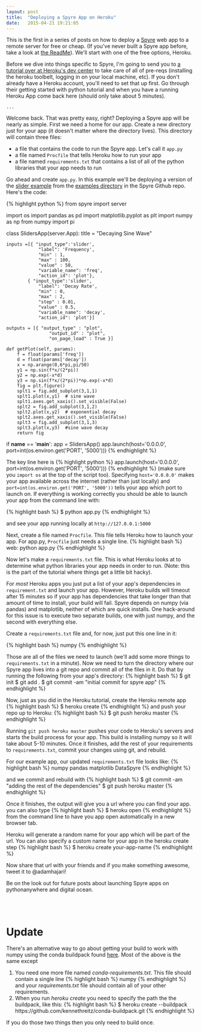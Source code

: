 ```yaml
---
layout: post
title:  "Deploying a Spyre App on Heroku"
date:   2015-04-21 19:21:05
---
```

This is the first in a series of posts on how to deploy a [Spyre] web app to a remote server for free or cheap. (If you've never built a Spyre app before, take a look at [the ReadMe]).  We'll start with one of the free options, Heroku.

Before we dive into things specific to Spyre, I'm going to send you to [a tutorial over at Heroku's dev center] to take care of all of pre-reqs (installing the heroku toolbelt, logging in on your local machine, etc). If you don't already have a Heroku account, you'll need to set that up first. Go through their getting started with python tutorial and when you have a running Heroku App come back here (should only take about 5 minutes).

`...`

Welcome back. That was pretty easy, right? Deploying a Spyre app will be nearly as simple. 
First we need a home for our app. Create a new directory just for your app (it doesn't matter where the directory lives). This directory will contain three files:

- a file that contains the code to run the Spyre app. Let's call it `app.py`
- a file named `Procfile` that tells Heroku how to run your app
- a file named `requirements.txt` that contains a list of all of the python libraries that your app needs to run

Go ahead and create `app.py`. In this example we'll be deploying a version of the [slider example] from the [examples directory] in the Spyre Github repo. Here's the code:

{% highlight python %}
from spyre import server

import os
import pandas as pd
import matplotlib.pyplot as plt
import numpy as np
from numpy import pi

class SlidersApp(server.App):
    title = "Decaying Sine Wave"

    inputs =[{ "input_type":'slider',
                "label": 'Frequency', 
                "min" : 1,
                "max" : 100,
                "value" : 50,
                "variable_name": 'freq', 
                "action_id": 'plot'},
            { "input_type":'slider',
                "label": 'Decay Rate', 
                "min" : 0,
                "max" : 2,
                "step" : 0.01,
                "value" : 0.5,
                "variable_name": 'decay', 
                "action_id": 'plot'}]

    outputs = [{ "output_type" : "plot",
                    "output_id" : "plot",
                    "on_page_load" : True }]

    def getPlot(self, params):
        f = float(params['freq'])
        d = float(params['decay'])
        x = np.arange(0,6*pi,pi/50)
        y1 = np.sin(f*x/(2*pi))
        y2 = np.exp(-x*d)
        y3 = np.sin(f*x/(2*pi))*np.exp(-x*d)
        fig = plt.figure()
        splt1 = fig.add_subplot(3,1,1)
        splt1.plot(x,y1)  # sine wave
        splt1.axes.get_xaxis().set_visible(False)
        splt2 = fig.add_subplot(3,1,2)
        splt2.plot(x,y2)  # exponential decay
        splt2.axes.get_xaxis().set_visible(False)
        splt3 = fig.add_subplot(3,1,3)
        splt3.plot(x,y3)  #sine wave decay
        return fig

if __name__ == '__main__':
    app = SlidersApp()
    app.launch(host='0.0.0.0', port=int(os.environ.get('PORT', '5000')))
{% endhighlight %}

The key line here is 
{% highlight python %}
    app.launch(host='0.0.0.0', port=int(os.environ.get('PORT', '5000')))
{% endhighlight %}
(make sure you `import os` at the top of the script too). Specifying `host='0.0.0.0'` makes your app available across the internet (rather than just locally) and `port=int(os.environ.get('PORT', '5000'))` tells your app which port to launch on. If everything is working correctly you should be able to launch your app from the command line with: 

{% highlight bash %}
$ python app.py
{% endhighlight %}

and see your app running locally at `http://127.0.0.1:5000`

Next, create a file named `Procfile`. This file tells Heroku how to launch your app. For app.py, `Procfile` just needs a single line. 
{% highlight bash %}
web: python app.py
{% endhighlight %}

Now let's make a `requirements.txt` file. This is what Heroku looks at to determine what python libraries your app needs in order to run. (Note: this is the part of the tutorial where things get a little bit hacky). 

For *most* Heroku apps you just put a list of your app's dependencies in `requirement.txt` and launch your app. However, Heroku builds will timeout after 15 minutes so if your app has dependencies that take longer than that amount of time to install, your build will fail. Spyre depends on numpy (via pandas) and matplotlib, neither of which are quick installs. One hack-around for this issue is to execute two separate builds, one with just numpy, and the second with everything else.

Create a `requirements.txt` file and, for now, just put this one line in it:

{% highlight bash %}
numpy
{% endhighlight %}

Those are all of the files we need to launch (we'll add some more things to `requirements.txt` in a minute). Now we need to turn the directory where our Spyre app lives into a git repo and commit all of the files in it. Do that by running the following from your app's directory:
{% highlight bash %}
$ git init
$ git add .
$ git commit -am "initial commit for spyre app"
{% endhighlight %}

Now, just as you did in the Heroku tutorial, create the Heroku remote app
{% highlight bash %}
$ heroku create
{% endhighlight %}
and push your repo up to Heroku:
{% highlight bash %}
$ git push heroku master
{% endhighlight %}

Running `git push heroku master` pushes your code to Heroku's servers and starts the build process for your app. This build is installing numpy so it will take about 5-10 minutes. Once it finishes, add the rest of your requirements to `requirements.txt`, commit your changes using git, and rebuild.

For our example app, our updated `requirements.txt` file looks like:
{% highlight bash %}
numpy
pandas
matplotlib
DataSpyre
{% endhighlight %}

and we commit and rebuild with 
{% highlight bash %}
$ git commit -am "adding the rest of the dependencies"
$ git push heroku master
{% endhighlight %}

Once it finishes, the output will give you a url where you can find your app. you can also type
{% highlight bash %}
$ heroku open
{% endhighlight %}
from the command line to have you app open automatically in a new browser tab.

Heroku will generate a random name for your app which will be part of the url. You can also specify a custom name for your app in the heroku create step
{% highlight bash %}
$ heroku create your-app-name
{% endhighlight %}

Now share that url with your friends and if you make something awesome, tweet it to @adamhajari!

Be on the look out for future posts about launching Spyre apps on pythonanywhere and digital ocean.

<br><br>

**Update**
====
There's an alternative way to go about getting your build to work with numpy using the conda buildpack found [here]. Most of the above is the same except 

<ol>
<li>You need one more file named <i>conda-requirements.txt</i>. This file should contain a single line
{% highlight bash %}
numpy
{% endhighlight %}
and your <i>requirements.txt</i> file should contain all of your other requirements.</li>

<li>When you run <i>heroku create</i> you need to specify the path the the buildpack, like this:
{% highlight bash %}
$ heroku create --buildpack https://github.com/kennethreitz/conda-buildpack.git
{% endhighlight %}</li>
</ol>
If you do those two things then you only need to build once.

[Spyre]: https://github.com/adamhajari/spyre
[the ReadMe]: https://github.com/adamhajari/spyre/blob/master/README.md
[a tutorial over at Heroku's dev center]: https://devcenter.heroku.com/articles/getting-started-with-python
[slider example]: https://github.com/adamhajari/spyre/blob/master/examples/sliders_examples.py
[examples directory]: https://github.com/adamhajari/spyre/tree/master/examples
[here]: https://github.com/kennethreitz/conda-buildpack
